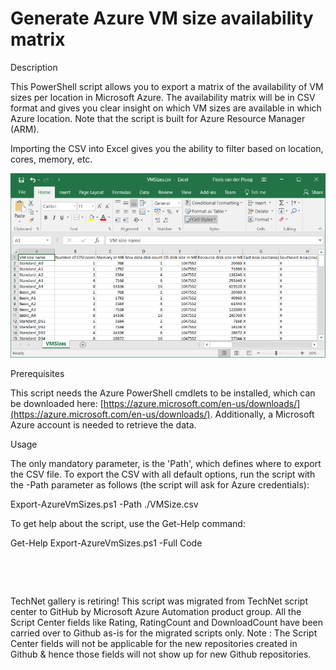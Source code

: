 ﻿Generate Azure VM size availability matrix
==========================================

            
Description

This PowerShell script allows you to export a matrix of the availability of VM sizes per location in Microsoft Azure. The availability matrix will be in CSV format and gives you clear insight on which VM sizes are available in which Azure location. Note
 that the script is built for Azure Resource Manager (ARM).


Importing the CSV into Excel gives you the ability to filter based on location, cores, memory, etc.


![Image](https://github.com/azureautomation/generate-azure-vm-size-availability-matrix/raw/master/VMSize-Matrix.png)

Prerequisites

This script needs the Azure PowerShell cmdlets to be installed, which can be downloaded here: [https://azure.microsoft.com/en-us/downloads/](https://azure.microsoft.com/en-us/downloads/). Additionally, a Microsoft Azure account
 is needed to retrieve the data.

Usage

The only mandatory parameter, is the 'Path', which defines where to export the CSV file. To export the CSV with all default options, run the script with the -Path parameter as follows (the script will ask for Azure credentials):

Export-AzureVmSizes.ps1 -Path ./VMSize.csv

To get help about the script, use the Get-Help command:

Get-Help Export-AzureVmSizes.ps1 -Full
Code

 

 

        
    
TechNet gallery is retiring! This script was migrated from TechNet script center to GitHub by Microsoft Azure Automation product group. All the Script Center fields like Rating, RatingCount and DownloadCount have been carried over to Github as-is for the migrated scripts only. Note : The Script Center fields will not be applicable for the new repositories created in Github & hence those fields will not show up for new Github repositories.
